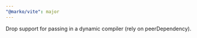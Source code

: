 ```yaml
---
"@marko/vite": major
---
```


Drop support for passing in a dynamic compiler (rely on peerDependency).
